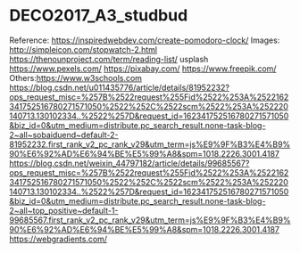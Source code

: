 # DECO2017_A3_studbud
Reference: https://inspiredwebdev.com/create-pomodoro-clock/
Images: http://simpleicon.com/stopwatch-2.html
https://thenounproject.com/term/reading-list/
usplash
https://www.pexels.com/
https://pixabay.com/
https://www.freepik.com/
Others:https://www.w3schools.com
https://blog.csdn.net/u011435776/article/details/81952232?ops_request_misc=%257B%2522request%255Fid%2522%253A%2522162341752516780271571050%2522%252C%2522scm%2522%253A%252220140713.130102334..%2522%257D&request_id=162341752516780271571050&biz_id=0&utm_medium=distribute.pc_search_result.none-task-blog-2~all~sobaiduend~default-2-81952232.first_rank_v2_pc_rank_v29&utm_term=js%E9%9F%B3%E4%B9%90%E6%92%AD%E6%94%BE%E5%99%A8&spm=1018.2226.3001.4187
https://blog.csdn.net/weixin_44797182/article/details/99685567?ops_request_misc=%257B%2522request%255Fid%2522%253A%2522162341752516780271571050%2522%252C%2522scm%2522%253A%252220140713.130102334..%2522%257D&request_id=162341752516780271571050&biz_id=0&utm_medium=distribute.pc_search_result.none-task-blog-2~all~top_positive~default-1-99685567.first_rank_v2_pc_rank_v29&utm_term=js%E9%9F%B3%E4%B9%90%E6%92%AD%E6%94%BE%E5%99%A8&spm=1018.2226.3001.4187
https://webgradients.com/
